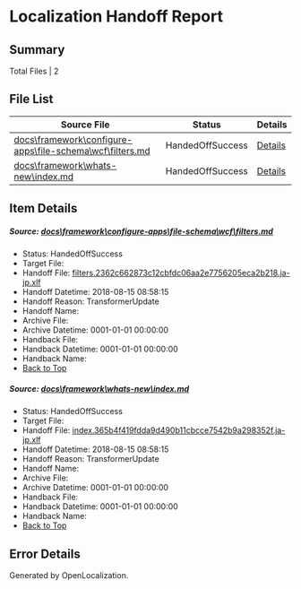 # <a name='report-top'></a> Localization Handoff Report

## Summary
 Total Files | 2

## File List
 Source File | Status | Details 
 ----------- | ------ | ------- 
 [docs\framework\configure-apps\file-schema\wcf\filters.md](https://github.com/OpenLocalizationTestOrg/docs/blob/75444267cc262dcdfc807db05b2441b78c986800/docs/framework/configure-apps/file-schema/wcf/filters.md) | HandedOffSuccess | [Details](#c92ce15489596c4a6d496ecbc99755e108e10b0519320)
 [docs\framework\whats-new\index.md](https://github.com/OpenLocalizationTestOrg/docs/blob/75444267cc262dcdfc807db05b2441b78c986800/docs/framework/whats-new/index.md) | HandedOffSuccess | [Details](#416e97cd7f59b0fc63052673acee8b55a3c11c1f25337)

## Item Details
##### <a name='c92ce15489596c4a6d496ecbc99755e108e10b0519320'></a> Source: [docs\framework\configure-apps\file-schema\wcf\filters.md](https://github.com/OpenLocalizationTestOrg/docs/blob/75444267cc262dcdfc807db05b2441b78c986800/docs/framework/configure-apps/file-schema/wcf/filters.md)
* Status: HandedOffSuccess
* Target File: 
* Handoff File: [filters.2362c662873c12cbfdc06aa2e7756205eca2b218.ja-jp.xlf](https://github.com/OpenLocalizationTestOrg/docs.handoff/blob/3bbff33da4ea9ed003f7e58a17e00d5b54c64fc9/ol-handoff/OpenLocalizationTestOrg/docs.ja-jp/master/net-med-mt/filters.2362c662873c12cbfdc06aa2e7756205eca2b218.ja-jp.xlf)
* Handoff Datetime: 2018-08-15 08:58:15
* Handoff Reason: TransformerUpdate
* Handoff Name: 
* Archive File: 
* Archive Datetime: 0001-01-01 00:00:00
* Handback File: 
* Handback Datetime: 0001-01-01 00:00:00
* Handback Name: 
* [Back to Top](#report-top)

##### <a name='416e97cd7f59b0fc63052673acee8b55a3c11c1f25337'></a> Source: [docs\framework\whats-new\index.md](https://github.com/OpenLocalizationTestOrg/docs/blob/75444267cc262dcdfc807db05b2441b78c986800/docs/framework/whats-new/index.md)
* Status: HandedOffSuccess
* Target File: 
* Handoff File: [index.365b4f419fdda9d490b11cbcce7542b9a298352f.ja-jp.xlf](https://github.com/OpenLocalizationTestOrg/docs.handoff/blob/3bbff33da4ea9ed003f7e58a17e00d5b54c64fc9/ol-handoff/OpenLocalizationTestOrg/docs.ja-jp/master/p1-ht/index.365b4f419fdda9d490b11cbcce7542b9a298352f.ja-jp.xlf)
* Handoff Datetime: 2018-08-15 08:58:15
* Handoff Reason: TransformerUpdate
* Handoff Name: 
* Archive File: 
* Archive Datetime: 0001-01-01 00:00:00
* Handback File: 
* Handback Datetime: 0001-01-01 00:00:00
* Handback Name: 
* [Back to Top](#report-top)


## Error Details

Generated by OpenLocalization.

